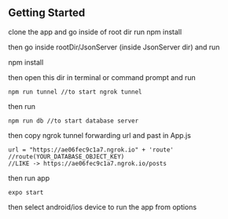 ## Getting Started

clone the app and go inside of root dir run
npm install

then
go inside rootDir/JsonServer (inside JsonServer dir) and run

npm install

then open this dir in terminal or command prompt and run
```
npm run tunnel //to start ngrok tunnel
```
then run
```
npm run db //to start database server
```
then copy ngrok tunnel forwarding url and past in App.js
```
url = "https://ae06fec9c1a7.ngrok.io" + 'route' //route(YOUR_DATABASE_OBJECT_KEY)
//LIKE -> https://ae06fec9c1a7.ngrok.io/posts
```

then run app
```
expo start
```
then select android/ios device to run the app from options
